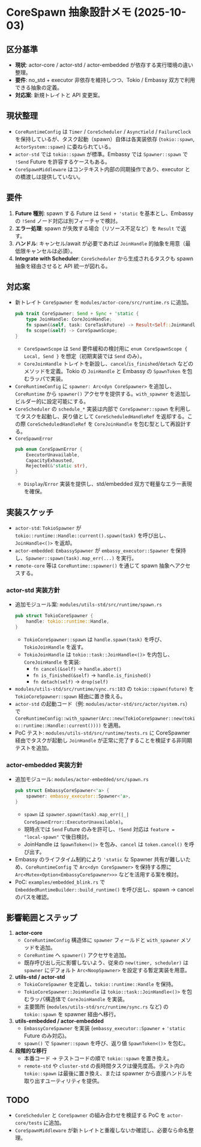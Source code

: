 # CoreSpawn 抽象設計メモ (2025-10-03)

## 区分基準
- **現状**: actor-core / actor-std / actor-embedded が依存する実行環境の違い整理。
- **要件**: no_std + executor 非依存を維持しつつ、Tokio / Embassy 双方で利用できる抽象の定義。
- **対応案**: 新規トレイトと API 変更案。

## 現状整理
- `CoreRuntimeConfig` は `Timer` / `CoreScheduler` / `AsyncYield` / `FailureClock` を保持しているが、タスク起動（spawn）自体は各実装依存 (`tokio::spawn`, `ActorSystem::spawn`) に委ねられている。
- `actor-std` では `tokio::spawn` が標準。Embassy では `Spawner::spawn` で `!Send` Future を許容するケースもある。
- `CoreSpawnMiddleware` はコンテキスト内部の同期操作であり、executor との橋渡しは提供していない。

## 要件
1. **Future 種別**: spawn する Future は `Send + 'static` を基本とし、Embassy の `!Send` ノード対応は別フィーチャで検討。
2. **エラー処理**: spawn が失敗する場合（リソース不足など）を `Result` で返す。
3. **ハンドル**: キャンセル/await が必要であれば `JoinHandle` 的抽象を用意（最低限キャンセルは必須）。
4. **Integrate with Scheduler**: `CoreScheduler` から生成されるタスクも spawn 抽象を経由させると API 統一が図れる。

## 対応案
- 新トレイト `CoreSpawner` を `modules/actor-core/src/runtime.rs` に追加。
  ```rust
  pub trait CoreSpawner: Send + Sync + 'static {
      type JoinHandle: CoreJoinHandle;
      fn spawn(&self, task: CoreTaskFuture) -> Result<Self::JoinHandle, CoreSpawnError>;
      fn scope(&self) -> CoreSpawnScope;
  }
  ```
  - `CoreSpawnScope` は `Send` 要件緩和の検討用に `enum CoreSpawnScope { Local, Send }` を想定（初期実装では `Send` のみ）。
  - `CoreJoinHandle` トレイトを新設し、`cancel`/`is_finished`/`detach` などのメソッドを定義。Tokio の `JoinHandle` と Embassy の `SpawnToken` を包むラッパで実装。
- `CoreRuntimeConfig` に `spawner: Arc<dyn CoreSpawner>` を追加し、`CoreRuntime` から `spawner()` アクセサを提供する。`with_spawner` を追加しビルダー的に設定可能にする。
- `CoreScheduler` の `schedule_*` 実装は内部で `CoreSpawner::spawn` を利用してタスクを起動し、戻り値として `CoreScheduledHandleRef` を返却する。この際 `CoreScheduledHandleRef` を `CoreJoinHandle` を包む型として再設計する。
- `CoreSpawnError`
  ```rust
  pub enum CoreSpawnError {
      ExecutorUnavailable,
      CapacityExhausted,
      Rejected(&'static str),
  }
  ```
  - `Display`/`Error` 実装を提供し、std/embedded 双方で軽量なエラー表現を確保。

## 実装スケッチ
- `actor-std`: `TokioSpawner` が `tokio::runtime::Handle::current().spawn(task)` を呼び出し、`JoinHandle<()>` を返却。
- `actor-embedded`: `EmbassySpawner` が `embassy_executor::Spawner` を保持し、`Spawner::spawn(task).map_err(...)` を実行。
- `remote-core` 等は `CoreRuntime::spawner()` を通じて spawn 抽象へアクセスする。

### actor-std 実装方針
- 追加モジュール案: `modules/utils-std/src/runtime/spawn.rs`
  ```rust
  pub struct TokioCoreSpawner {
      handle: tokio::runtime::Handle,
  }
  ```
  - `TokioCoreSpawner::spawn` は `handle.spawn(task)` を呼び、`TokioJoinHandle` を返す。
  - `TokioJoinHandle` は `tokio::task::JoinHandle<()>` を内包し、`CoreJoinHandle` を実装:
    - `fn cancel(&self)` → `handle.abort()`
    - `fn is_finished(&self)` → `handle.is_finished()`
    - `fn detach(self)` → `drop(self)`
- `modules/utils-std/src/runtime/sync.rs:183` の `tokio::spawn(future)` を `TokioCoreSpawner::spawn` 経由に置き換える。
- `actor-std` の起動コード（例: `modules/actor-std/src/actor/system.rs`）で `CoreRuntimeConfig::with_spawner(Arc::new(TokioCoreSpawner::new(tokio::runtime::Handle::current())))` を適用。
- PoC テスト: `modules/utils-std/src/runtime/tests.rs` に CoreSpawner 経由でタスクが起動し `JoinHandle` が正常に完了することを検証する非同期テストを追加。

### actor-embedded 実装方針
- 追加モジュール: `modules/actor-embedded/src/spawn.rs`
  ```rust
  pub struct EmbassyCoreSpawner<'a> {
      spawner: embassy_executor::Spawner<'a>,
  }
  ```
  - `spawn` は `spawner.spawn(task).map_err(|_| CoreSpawnError::ExecutorUnavailable)`。
  - 現時点では `Send` Future のみを許可し、`!Send` 対応は `feature = "local-spawn"` で後日検討。
  - JoinHandle は `SpawnToken<()>` を包み、`cancel` は `token.cancel()` を呼び出す。
- Embassy のライフタイム制約により `'static` な Spawner 共有が難しいため、`CoreRuntimeConfig` で `Arc<dyn CoreSpawner>` を保持する際に `Arc<Mutex<Option<EmbassyCoreSpawner>>>` などを活用する案を検討。
- PoC: `examples/embedded_blink.rs` で `EmbeddedRuntimeBuilder::build_runtime()` を呼び出し、spawn → cancel のパスを確認。
## 影響範囲とステップ
1. **actor-core**
   - `CoreRuntimeConfig` 構造体に `spawner` フィールドと `with_spawner` メソッドを追加。
   - `CoreRuntime` へ `spawner()` アクセサを追加。
   - 既存呼び出し元に影響しないよう、従来の `new(timer, scheduler)` は `spawner` にデフォルト `Arc<NoopSpawner>` を設定する暫定実装を用意。
2. **utils-std / actor-std**
   - `TokioCoreSpawner` を定義し、`tokio::runtime::Handle` を保持。
   - `TokioCoreSpawner::JoinHandle` は `tokio::task::JoinHandle<()>` を包むラッパ構造体で `CoreJoinHandle` を実装。
   - 主要箇所 (`modules/utils-std/src/runtime/sync.rs` など) の `tokio::spawn` を spawner 経由へ移行。
3. **utils-embedded / actor-embedded**
   - `EmbassyCoreSpawner` を実装 (`embassy_executor::Spawner` + `'static` Future のみ対応)。
   - `spawn()` で `Spawner::spawn` を呼び、返り値 `SpawnToken<()>` を包む。
4. **段階的な移行**
   - 本番コード → テストコードの順で `tokio::spawn` を置き換え。
   - `remote-std` や `cluster-std` の長時間タスクは優先度高。テスト内の `tokio::spawn` は最後に置き換え、または spawner から直接ハンドルを取り出すユーティリティを提供。

## TODO
- `CoreScheduler` と `CoreSpawner` の組み合わせを検証する PoC を `actor-core/tests` に追加。
- `CoreSpawnMiddleware` が新トレイトと重複しないか確認し、必要なら命名整理。
